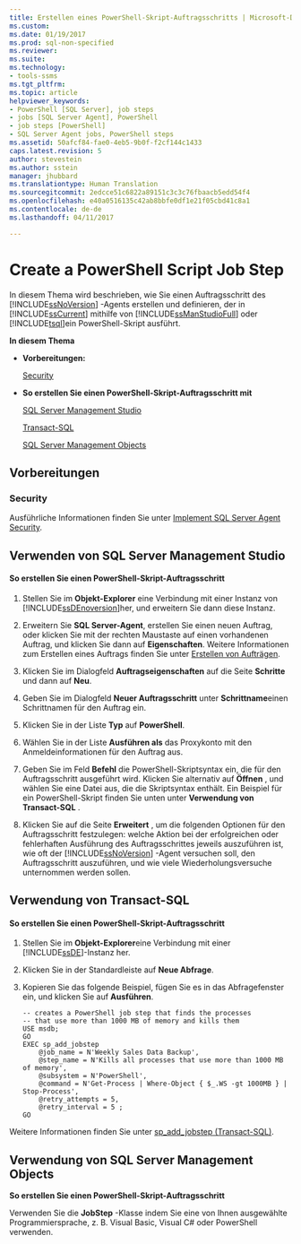 ```yaml
---
title: Erstellen eines PowerShell-Skript-Auftragsschritts | Microsoft-Dokumentation
ms.custom: 
ms.date: 01/19/2017
ms.prod: sql-non-specified
ms.reviewer: 
ms.suite: 
ms.technology:
- tools-ssms
ms.tgt_pltfrm: 
ms.topic: article
helpviewer_keywords:
- PowerShell [SQL Server], job steps
- jobs [SQL Server Agent], PowerShell
- job steps [PowerShell]
- SQL Server Agent jobs, PowerShell steps
ms.assetid: 50afcf84-fae0-4eb5-9b0f-f2cf144c1433
caps.latest.revision: 5
author: stevestein
ms.author: sstein
manager: jhubbard
ms.translationtype: Human Translation
ms.sourcegitcommit: 2edcce51c6822a89151c3c3c76fbaacb5edd54f4
ms.openlocfilehash: e40a0516135c42ab8bbfe0df1e21f05cbd41c8a1
ms.contentlocale: de-de
ms.lasthandoff: 04/11/2017

---
```

# <a name="create-a-powershell-script-job-step"></a>Create a PowerShell Script Job Step
In diesem Thema wird beschrieben, wie Sie einen Auftragsschritt des [!INCLUDE[ssNoVersion](../../includes/ssnoversion_md.md)] -Agents erstellen und definieren, der in [!INCLUDE[ssCurrent](../../includes/sscurrent_md.md)] mithilfe von [!INCLUDE[ssManStudioFull](../../includes/ssmanstudiofull_md.md)] oder [!INCLUDE[tsql](../../includes/tsql_md.md)]ein PowerShell-Skript ausführt.  
  
**In diesem Thema**  
  
-   **Vorbereitungen:**  
  
    [Security](#Security)  
  
-   **So erstellen Sie einen PowerShell-Skript-Auftragsschritt mit**  
  
    [SQL Server Management Studio](#SSMS)  
  
    [Transact-SQL](#TSQL)  
  
    [SQL Server Management Objects](#SMO)  
  
## <a name="BeforeYouBegin"></a>Vorbereitungen  
  
### <a name="Security"></a>Security  
Ausführliche Informationen finden Sie unter [Implement SQL Server Agent Security](../../ssms/agent/implement-sql-server-agent-security.md).  
  
## <a name="SSMS"></a>Verwenden von SQL Server Management Studio  
  
#### <a name="to-create-a-powershell-script-job-step"></a>So erstellen Sie einen PowerShell-Skript-Auftragsschritt  
  
1.  Stellen Sie im **Objekt-Explorer** eine Verbindung mit einer Instanz von [!INCLUDE[ssDEnoversion](../../includes/ssdenoversion_md.md)]her, und erweitern Sie dann diese Instanz.  
  
2.  Erweitern Sie **SQL Server-Agent**, erstellen Sie einen neuen Auftrag, oder klicken Sie mit der rechten Maustaste auf einen vorhandenen Auftrag, und klicken Sie dann auf **Eigenschaften**. Weitere Informationen zum Erstellen eines Auftrags finden Sie unter [Erstellen von Aufträgen](../../ssms/agent/create-jobs.md).  
  
3.  Klicken Sie im Dialogfeld **Auftragseigenschaften** auf die Seite **Schritte** und dann auf **Neu**.  
  
4.  Geben Sie im Dialogfeld **Neuer Auftragsschritt** unter **Schrittname**einen Schrittnamen für den Auftrag ein.  
  
5.  Klicken Sie in der Liste **Typ** auf **PowerShell**.  
  
6.  Wählen Sie in der Liste **Ausführen als** das Proxykonto mit den Anmeldeinformationen für den Auftrag aus.  
  
7.  Geben Sie im Feld **Befehl** die PowerShell-Skriptsyntax ein, die für den Auftragsschritt ausgeführt wird. Klicken Sie alternativ auf **Öffnen** , und wählen Sie eine Datei aus, die die Skriptsyntax enthält. Ein Beispiel für ein PowerShell-Skript finden Sie unten unter **Verwendung von Transact-SQL** .  
  
8.  Klicken Sie auf die Seite **Erweitert** , um die folgenden Optionen für den Auftragsschritt festzulegen: welche Aktion bei der erfolgreichen oder fehlerhaften Ausführung des Auftragsschrittes jeweils auszuführen ist, wie oft der [!INCLUDE[ssNoVersion](../../includes/ssnoversion_md.md)] -Agent versuchen soll, den Auftragsschritt auszuführen, und wie viele Wiederholungsversuche unternommen werden sollen.  
  
## <a name="TSQL"></a>Verwendung von Transact-SQL  
  
#### <a name="to-create-a-powershell-script-job-step"></a>So erstellen Sie einen PowerShell-Skript-Auftragsschritt  
  
1.  Stellen Sie im **Objekt-Explorer**eine Verbindung mit einer [!INCLUDE[ssDE](../../includes/ssde_md.md)]-Instanz her.  
  
2.  Klicken Sie in der Standardleiste auf **Neue Abfrage**.  
  
3.  Kopieren Sie das folgende Beispiel, fügen Sie es in das Abfragefenster ein, und klicken Sie auf **Ausführen**.  
  
    ```  
    -- creates a PowerShell job step that finds the processes
    -- that use more than 1000 MB of memory and kills them  
    USE msdb;  
    GO  
    EXEC sp_add_jobstep  
        @job_name = N'Weekly Sales Data Backup',  
        @step_name = N'Kills all processes that use more than 1000 MB of memory',  
        @subsystem = N'PowerShell',  
        @command = N'Get-Process | Where-Object { $_.WS -gt 1000MB } | Stop-Process',   
        @retry_attempts = 5,  
        @retry_interval = 5 ;  
    GO  
    ```  
  
Weitere Informationen finden Sie unter [sp_add_jobstep (Transact-SQL)](http://msdn.microsoft.com/en-us/97900032-523d-49d6-9865-2734fba1c755).  
  
## <a name="SMO"></a>Verwendung von SQL Server Management Objects  
**So erstellen Sie einen PowerShell-Skript-Auftragsschritt**  
  
Verwenden Sie die **JobStep** -Klasse indem Sie eine von Ihnen ausgewählte Programmiersprache, z. B. Visual Basic, Visual C# oder PowerShell verwenden.  
  

